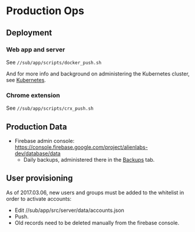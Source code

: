 # Production Ops

## Deployment

### Web app and server

See `//sub/app/scripts/docker_push.sh`

And for more info and background on administering the Kubernetes cluster, see [Kubernetes](https://github.com/minderlabs/demo/blob/master/docs/kbase/kubernetes.md).

### Chrome extension

See `//sub/app/scripts/crx_push.sh`

## Production Data

* Firebase admin console: https://console.firebase.google.com/project/alienlabs-dev/database/data
    * Daily backups, administered there in the
      [Backups](https://console.firebase.google.com/project/alienlabs-dev/database/backups) tab.

## User provisioning

As of 2017.03.06, new users and groups must be added to the whitelist in order to activate
accounts:
* Edit //sub/app/src/server/data/accounts.json
* Push.
* Old records need to be deleted manually from the firebase console.

